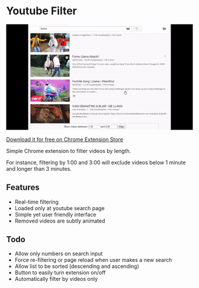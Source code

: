 # Youtube Filter

![Youtube Filter](/youtube-filter-gif.gif)

[Download it for free on Chrome Extension Store](https://chrome.google.com/webstore/detail/youtube-time-filter/bafpllbamajknogcdbecmgflnbmdbbep)

Simple Chrome extension to filter videos by length.

For instance, filtering by 1:00 and 3:00 will exclude videos below 1 minute and longer than 3 minutes.

## Features

- Real-time filtering
- Loaded only at youtube search page
- Simple yet user friendly interface
- Removed videos are subtly animated

## Todo

- Allow only numbers on search input
- Force re-filtering or page reload when user makes a new search
- Allow list to be sorted (descending and ascending)
- Button to easily turn extension on/off
- Automatically filter by videos only
